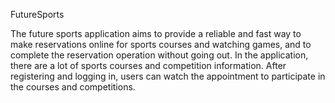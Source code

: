  FutureSports

The future sports application aims to provide a reliable and fast way to make reservations online for sports courses and watching games, and to complete the reservation operation without going out. In the application, there are a lot of sports courses and competition information. After registering and logging in, users can watch the appointment to participate in the courses and competitions.
